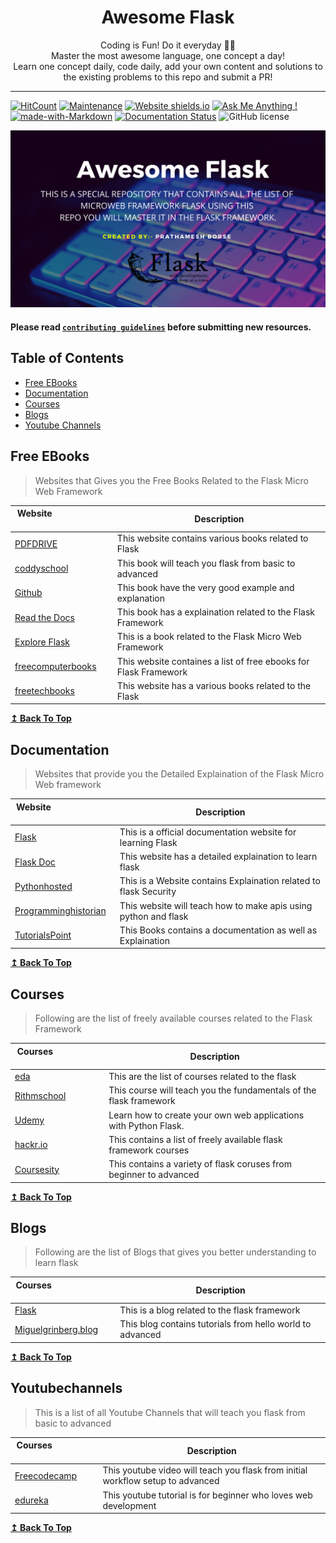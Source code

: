 <h1 align="center">
  Awesome Flask
</h1>

<p align="center">
  Coding is Fun! Do it everyday 💯💯
  <br />
  Master the most awesome language, one concept a day!
  <br />
  Learn one concept daily, code daily, add your own content and solutions to the existing problems to this repo and submit a PR!
</p>

***

[![HitCount](http://hits.dwyl.com/viraldevpb/Awesome_Flask.svg)](http://hits.dwyl.com/viraldevpb/Awesome_Flask) [![Maintenance](https://img.shields.io/badge/Maintained%3F-yes-green.svg)](https://GitHub.com/viraldevpb/Awesome_Flask/) [![Website shields.io](https://img.shields.io/website-up-down-green-red/http/shields.io.svg)](https://viraldevpb.github.io/Portfolio/) [![Ask Me Anything !](https://img.shields.io/badge/Ask%20me-anything-1abc9c.svg)](https://viraldevpb.github.io/Portfolio/) [![made-with-Markdown](https://img.shields.io/badge/Made%20with-Markdown-1f425f.svg)](http://commonmark.org) [![Documentation Status](https://readthedocs.org/projects/ansicolortags/badge/?version=latest)](http://ansicolortags.readthedocs.io/?badge=latest) ![GitHub license](https://img.shields.io/github/license/viraldevpb/Awesome_Flask.svg)

![Awesome_Flask](./cover.png)
#### Please read [`contributing guidelines`](./contributing.md) before submitting new resources.

## Table of Contents

- [Free EBooks](#free-ebooks)
- [Documentation](#Documentation)
- [Courses](#Courses)
- [Blogs](#Blogs)
- [Youtube Channels](#Youtubechannels)

## Free EBooks

>Websites that Gives you the Free Books Related to the Flask Micro Web Framework

| Website&nbsp; &nbsp; &nbsp; &nbsp; &nbsp; &nbsp; &nbsp; &nbsp; &nbsp; &nbsp; &nbsp; &nbsp; &nbsp; &nbsp; | Description                                                        |
| -------------------------------------------------------------------------------------------------------- | ------------------------------------------------------------------ |
| [PDFDRIVE](https://www.pdfdrive.com/flask-books.html)                                                    | This website contains various books related to Flask               |
| [coddyschool](https://coddyschool.com/upload/Flask_Web_Development_Developing.pdf)                       | This book will teach you flask from basic to advanced              | 
| [Github](https://github.com/gary136/ebook/blob/master/Flask%20Web%20Development.pdf)                     | This book have the very good example and explanation               |
| [Read the Docs](https://media.readthedocs.org/pdf/flask/latest/flask.pdf)                                | This book has a explaination related to the Flask Framework        |
| [Explore Flask](http://exploreflask.com/_/downloads/en/latest/pdf/)                                      | This is a book related to the Flask Micro Web Framework            |
| [freecomputerbooks](https://bit.ly/3pdQsSu)                                                              | This website containes a list of free ebooks for Flask Framework   |
| [freetechbooks](https://www.freetechbooks.com)                                                           | This website has a various books related to the Flask              |

<div align="left">
    <b><a href="#table-of-contents">↥ Back To Top</a></b>
</div>

## Documentation

>Websites that provide you the Detailed Explaination of the Flask Micro Web framework  

| Website&nbsp; &nbsp; &nbsp; &nbsp; &nbsp; &nbsp; &nbsp; &nbsp; &nbsp; &nbsp; &nbsp; &nbsp; &nbsp; &nbsp; | Description                                                        |
| -------------------------------------------------------------------------------------------------------- | ------------------------------------------------------------------ |
| [Flask](https://flask.palletsprojects.com/en/1.1.x/)                                                     | This is a official documentation website for learning Flask        |
| [Flask Doc](https://flask-doc.readthedocs.io/en/latest/)                                                 | This website has a detailed explaination to learn flask            | 
| [Pythonhosted](https://pythonhosted.org/Flask-Security/)                                                 | This is a Website contains Explaination related to flask Security  |
| [Programminghistorian](https://programminghistorian.org/en/lessons/creating-apis-with-python-and-flask)  | This website will teach how to make apis using python and flask    | 
| [TutorialsPoint](https://www.tutorialspoint.com/flask/flask_tutorial.pdf)                                | This Books contains a documentation as well as Explaination        |

<div align="left">
    <b><a href="#table-of-contents">↥ Back To Top</a></b>
</div>

## Courses

>Following are the list of freely available courses related to the Flask Framework

| Courses&nbsp; &nbsp; &nbsp; &nbsp; &nbsp; &nbsp; &nbsp; &nbsp; &nbsp; &nbsp; &nbsp; &nbsp; &nbsp; &nbsp; | Description                                                        |
| -------------------------------------------------------------------------------------------------------- | ------------------------------------------------------------------ |
| [eda](https://www.edx.org/learn/flask)                                                                   | This are the list of courses related to the flask                  |
| [Rithmschool](https://www.rithmschool.com/courses/flask-fundamentals)                                    | This course will teach you the fundamentals of the flask framework | 
| [Udemy](https://www.udemy.com/course/python-flask-for-beginners/)                                        | Learn how to create your own web applications with Python Flask.   |
| [hackr.io](https://hackr.io/tutorials/learn-flask)                                                       | This contains a list of freely available flask framework courses   | 
| [Coursesity](https://coursesity.com/free-tutorials-learn/flask)                                          | This contains a variety of flask coruses from beginner to advanced |

<div align="left">
    <b><a href="#table-of-contents">↥ Back To Top</a></b>
</div>

## Blogs

>Following are the list of Blogs that gives you better understanding to learn flask

| Courses&nbsp; &nbsp; &nbsp; &nbsp; &nbsp; &nbsp; &nbsp; &nbsp; &nbsp; &nbsp; &nbsp; &nbsp; &nbsp; &nbsp; | Description                                                        |
| -------------------------------------------------------------------------------------------------------- | ------------------------------------------------------------------ |
| [Flask](https://flask.palletsprojects.com/en/1.1.x/tutorial/blog/)                                       | This is a blog related to the flask framework                      |
| [Miguelgrinberg.blog](https://blog.miguelgrinberg.com/post/the-flask-mega-tutorial-part-i-hello-world)   | This blog contains tutorials from hello world to advanced          |  | [soshace.com](https://soshace.com/how-to-create-a-personal-blogging-website-part-1/)                     | This blog will teach you how to create blogging website using flask| | [Techwithtim](https://www.techwithtim.net/tutorials/flask/)                                              | This blog will teach you how to add HTML templates to flask Webapp | 

<div align="left">
    <b><a href="#table-of-contents">↥ Back To Top</a></b>
</div>

## Youtubechannels

>This is a list of all Youtube Channels that will teach you flask from basic to advanced

| Courses&nbsp; &nbsp; &nbsp; &nbsp; &nbsp; &nbsp; &nbsp; &nbsp; &nbsp; &nbsp; &nbsp; &nbsp;   | Description                                                                    |
| -----------------------------------------------------------------------------------------    | ------------------------------------------------------------------------------ |
| [Freecodecamp](https://youtu.be/Z1RJmh_OqeA)                                                 | This youtube video will teach you flask from initial workflow setup to advanced|
| [edureka](https://youtu.be/lj4I_CvBnt0)                                                      | This youtube tutorial is for beginner who loves web development                |  | [Corey Schafer](https://youtube.com/playlist?list=PL-osiE80TeTs4UjLw5MM6OjgkjFeUxCYH)        | This youtube playlist created from understanding the beginner perspective      | | [CodeWithHarry](https://youtube.com/playlist?list=PLu0W_9lII9agAiWp6Y41ueUKx1VcTRxmf)        | This playlist will teach you flask by creating a real time websites            | 

<div align="left">
    <b><a href="#table-of-contents">↥ Back To Top</a></b>
</div>
